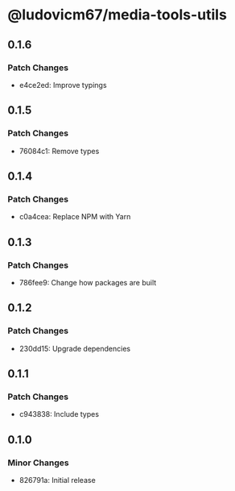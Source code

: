 # @ludovicm67/media-tools-utils

## 0.1.6

### Patch Changes

- e4ce2ed: Improve typings

## 0.1.5

### Patch Changes

- 76084c1: Remove types

## 0.1.4

### Patch Changes

- c0a4cea: Replace NPM with Yarn

## 0.1.3

### Patch Changes

- 786fee9: Change how packages are built

## 0.1.2

### Patch Changes

- 230dd15: Upgrade dependencies

## 0.1.1

### Patch Changes

- c943838: Include types

## 0.1.0

### Minor Changes

- 826791a: Initial release
